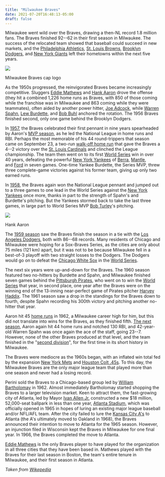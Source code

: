 ```yaml
---
title: "Milwaukee Braves"
date: 2021-07-20T16:48:13-05:00
draft: false
---
```

Milwaukee went wild over the Braves, drawing a then-NL record 1.8 million fans. The Braves finished 92--62 in their first season in Milwaukee. The success of the relocated team showed that baseball could succeed in new markets, and the [Philadelphia Athletics](https://en.wikipedia.org/wiki/Philadelphia_Athletics "Philadelphia Athletics"), [St. Louis Browns](https://en.wikipedia.org/wiki/History_of_the_St._Louis_Browns "History of the St. Louis Browns"), [Brooklyn Dodgers](https://en.wikipedia.org/wiki/Brooklyn_Dodgers "Rockford Forest Citys"), and [New York Giants](https://en.wikipedia.org/wiki/New_York_Giants_(NL) "New York Giants (NL)") left their hometowns within the next five years.

[![](https://upload.wikimedia.org/wikipedia/commons/thumb/e/ed/MilwaukeeBaseballM.svg/140px-MilwaukeeBaseballM.svg.png)](https://en.wikipedia.org/wiki/File:MilwaukeeBaseballM.svg)

[](https://en.wikipedia.org/wiki/File:MilwaukeeBaseballM.svg "Enlarge")

Milwaukee Braves cap logo

As the 1950s progressed, the reinvigorated Braves became increasingly competitive. Sluggers [Eddie Mathews](https://en.wikipedia.org/wiki/Eddie_Mathews "Eddie Mathews") and [Hank Aaron](https://en.wikipedia.org/wiki/Hank_Aaron "Hank Aaron") drove the offense (they hit a combined 1,226 home runs as Braves, with 850 of those coming while the franchise was in Milwaukee and 863 coming while they were teammates), often aided by another power hitter, [Joe Adcock](https://en.wikipedia.org/wiki/Joe_Adcock "Joe Adcock"), while [Warren Spahn](https://en.wikipedia.org/wiki/Warren_Spahn "Warren Spahn"), [Lew Burdette](https://en.wikipedia.org/wiki/Lew_Burdette "Lew Burdette"), and [Bob Buhl](https://en.wikipedia.org/wiki/Bob_Buhl "Bob Buhl") anchored the rotation. The 1956 Braves finished second, only one game behind the Brooklyn Dodgers.

In [1957](https://en.wikipedia.org/wiki/1957_Milwaukee_Braves_season "1957 Milwaukee Braves season"), the Braves celebrated their first pennant in nine years spearheaded by Aaron's [MVP season](https://en.wikipedia.org/wiki/MLB_Most_Valuable_Player_Award "MLB Most Valuable Player Award"), as he led the National League in home runs and RBI. Perhaps the most memorable of his 44 round-trippers that season came on September 23, a two-run [walk-off home run](https://en.wikipedia.org/wiki/Walk-off_home_run "Walk-off home run") that gave the Braves a 4--2 victory over the [St. Louis Cardinals](https://en.wikipedia.org/wiki/1957_St._Louis_Cardinals_season "1957 St. Louis Cardinals season") and clinched the League championship. The team then went on to its first [World Series](https://en.wikipedia.org/wiki/World_Series "World Series") win in over 40 years, defeating the powerful [New York Yankees](https://en.wikipedia.org/wiki/1957_New_York_Yankees_season "1957 New York Yankees season") of [Berra](https://en.wikipedia.org/wiki/Yogi_Berra "Yogi Berra"), [Mantle](https://en.wikipedia.org/wiki/Mickey_Mantle "Mickey Mantle"), and [Ford](https://en.wikipedia.org/wiki/Whitey_Ford "Whitey Ford") in seven games. One-time Yankee Burdette, the Series MVP, threw three complete-game victories against his former team, giving up only two earned runs.

In [1958](https://en.wikipedia.org/wiki/1958_Milwaukee_Braves_season "1958 Milwaukee Braves season"), the Braves again won the National League pennant and jumped out to a three games to one lead in the World Series against the [New York Yankees](https://en.wikipedia.org/wiki/1958_New_York_Yankees_season "1958 New York Yankees season") once more, thanks in part to the strength of Spahn's and Burdette's pitching. But the Yankees stormed back to take the last three games, in large part to World Series MVP [Bob Turley](https://en.wikipedia.org/wiki/Bob_Turley "Bob Turley")'s pitching.

[![](https://upload.wikimedia.org/wikipedia/commons/thumb/4/40/Hank_Aaron_1974.jpg/210px-Hank_Aaron_1974.jpg)](https://en.wikipedia.org/wiki/File:Hank_Aaron_1974.jpg)

[](https://en.wikipedia.org/wiki/File:Hank_Aaron_1974.jpg "Enlarge")

Hank Aaron

The [1959 season](https://en.wikipedia.org/wiki/1959_Milwaukee_Braves_season "1959 Milwaukee Braves season") saw the Braves finish the season in a tie with the [Los Angeles Dodgers](https://en.wikipedia.org/wiki/1959_Los_Angeles_Dodgers_season "1959 Los Angeles Dodgers season"), both with 86--68 records. Many residents of Chicago and Milwaukee were hoping for a Sox-Braves Series, as the cities are only about 75 miles (121 km) apart, but it was not to be because Milwaukee fell in a best-of-3 playoff with two straight losses to the Dodgers. The Dodgers would go on to defeat the [Chicago White Sox](https://en.wikipedia.org/wiki/1959_Chicago_White_Sox_season "1959 Chicago White Sox season") in the [World Series](https://en.wikipedia.org/wiki/1959_World_Series "1959 World Series").

The next six years were up-and-down for the Braves. The 1960 season featured two no-hitters by Burdette and Spahn, and Milwaukee finished seven games behind the [Pittsburgh Pirates](https://en.wikipedia.org/wiki/1960_Pittsburgh_Pirates_season "1960 Pittsburgh Pirates season"), who went on to win the [World Series](https://en.wikipedia.org/wiki/1960_World_Series "1960 World Series") that year, in second place, one year after the Braves were on the winning end of the 13-inning near-perfect game of Pirates pitcher [Harvey Haddix](https://en.wikipedia.org/wiki/Harvey_Haddix "Harvey Haddix"). The 1961 season saw a drop in the standings for the Braves down to fourth, despite Spahn recording his 300th victory and pitching another no-hitter that year.

Aaron hit 45 [home runs](https://en.wikipedia.org/wiki/Home_run "Home run") in 1962, a Milwaukee career high for him, but this did not translate into wins for the Braves, as they finished fifth. [The next season](https://en.wikipedia.org/wiki/1963_in_baseball "1963 in baseball"), Aaron again hit 44 home runs and notched 130 RBI, and 42-year-old Warren Spahn was once again the ace of the staff, going 23--7. However, none of the other Braves produced at that level, and the team finished in the "[second division](https://en.wikipedia.org/wiki/First_division_(baseball) "First division (baseball)")", for the first time in its short history in Milwaukee.

The Braves were mediocre as the 1960s began, with an inflated win total fed by the expansion [New York Mets](https://en.wikipedia.org/wiki/New_York_Mets "New York Mets") and [Houston Colt .45s](https://en.wikipedia.org/wiki/Houston_Colt_.45s "Houston Colt .45s"). To this day, the Milwaukee Braves are the only major league team that played more than one season and never had a losing record.

Perini sold the Braves to a Chicago-based group led by [William Bartholomay](https://en.wikipedia.org/wiki/William_Bartholomay "William Bartholomay") in 1962. Almost immediately Bartholomay started shopping the Braves to a larger television market. Keen to attract them, the fast-growing city of Atlanta, led by Mayor [Ivan Allen Jr.](https://en.wikipedia.org/wiki/Ivan_Allen_Jr. "Ivan Allen Jr.") constructed a new $18 million, 52,000-seat ballpark in less than one year, [Atlanta Stadium](https://en.wikipedia.org/wiki/Atlanta_Stadium "Atlanta Stadium"), which was officially opened in 1965 in hopes of luring an existing major league baseball and/or NFL/AFL team. After the city failed to lure the [Kansas City A's](https://en.wikipedia.org/wiki/History_of_the_Oakland_Athletics#Kansas_City_(1955%E2%80%931967) "History of the Oakland Athletics") to Atlanta (the A's ultimately moved to Oakland in 1968), the Braves announced their intention to move to Atlanta for the 1965 season. However, an injunction filed in Wisconsin kept the Braves in Milwaukee for one final year. In 1966, the Braves completed the move to Atlanta.

[Eddie Mathews](https://en.wikipedia.org/wiki/Eddie_Mathews "Eddie Mathews") is the only Braves player to have played for the organization in all three cities that they have been based in. Mathews played with the Braves for their last season in Boston, the team's entire tenure in Milwaukee, and their first season in Atlanta.


*Taken from [Wikepedia](https://en.wikipedia.org/wiki/Atlanta_Braves)*
